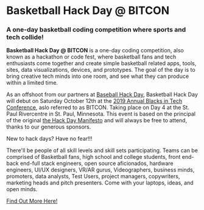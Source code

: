 # Basketball Hack Day @ BITCON 

### A one-day basketball coding competition where sports and tech collide!

**Basketball Hack Day @ BITCON** is a one-day coding competition, also known as a hackathon or code fest, where basketball fans and tech enthusiasts come together and create simple basketball related apps, tools,  sites, data visualizations, devices, and prototypes. The goal of the day is to bring creative tech minds into one room, and see what they can produce within a limited time. 

As an offshoot from our partners at [Baseball Hack Day](https://basketball-hack-day.devpost.com/baseballhackday.com), Basketball Hack Day will debut on Saturday October 12th at the [2019 Annual Blacks in Tech Conference](http://www.bitcon.tech/), aslo referred to as BITCON. Taking place on Day 4 at the St. Paul Rivercentre in St. Paul, Minnesota. This event is based on the principal of the original [the Hack Day Manifesto](http://hackdaymanifesto.com/) and will always be free to attend, thanks to our generous sponsors. 

New to hack days? Have no fear!!!

There'll be people of all skill levels and skill sets participating. Teams can be comprised of Basketball fans, high school and college students, front end- back end-full stack engineers, open source aficionados, hardware engineers, UI/UX designers, VR/AR gurus, Videographers, business minds, promoters, data analysts,  Test Users, project managers, copywriters, marketing heads and pitch presenters. Come with your laptops, ideas, and open minds.


[Find Out More Here!](https://basketball-hack-day.devpost.com/)
